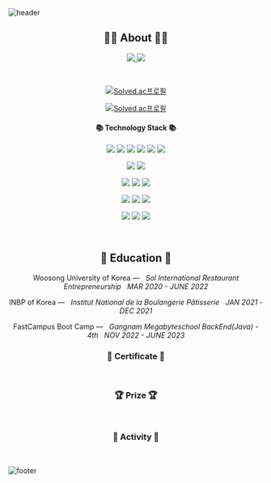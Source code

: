 ![header](https://capsule-render.vercel.app/api?type=slice&color=30A9DE&height=60&section=header)

<div align=center>
 
 <h2 align="center">👨‍💻 About 👨‍💻</h2>
<p align="center">
    <a href="[https://velog.io/@jaegeunsong_1997](https://velog.io/@jaegeunsong_1997)">
        <img src="http://img.shields.io/badge/-Tech%20blog-black?style=flat-square&logo=velog&link=[https://velog.io/@jaegeunsong_1997](https://velog.io/@jaegeunsong_1997)"/>
    </a>
    <a href="https://velog.io/@jaegeunsong_1997/about.html">
        <img src="https://img.shields.io/badge/-about%20me-blue"/>
    </a>
</p>
<br> 

[![Solved.ac프로필](http://mazassumnida.wtf/api/mini/generate_badge?boj=jijus0807)](https://solved.ac/jijus0807) 
 
[![Solved.ac프로필](http://mazassumnida.wtf/api/v2/generate_badge?boj=jijus0807)](https://solved.ac/jijus0807)
 
<h4 align="center">📚 Technology Stack 📚</h4> 
<p align="center">
  <p>
  <img src="https://img.shields.io/badge/OpenJDK-ED8B00?style=for-the-badge&logo=openjdk&logoColor=white">
  <img src="https://img.shields.io/badge/Spring_Boot-F2F4F9?style=for-the-badge&logo=spring-boot" />
  <img src="https://img.shields.io/badge/Spring_Security-6DB33F?style=for-the-badge&logo=Spring-Security&logoColor=white"/> 
  <img src="https://img.shields.io/badge/JWT-000000?style=for-the-badge&logo=JSON%20web%20tokens&logoColor=white" />
  <img src="https://img.shields.io/badge/Spring%20REST%20Docs-6DB33F?style=for-the-badge" />
  <img src="https://img.shields.io/badge/Sentry-black?style=for-the-badge&logo=Sentry&logoColor=#362D59" />
</p>
<p>
  <img src="https://img.shields.io/badge/AWS%20EC2-FF9900?style=for-the-badge&logo=amazonec2&logoColor=white"/>
  <img src="https://img.shields.io/badge/AWS%20RDS-527FFF?style=for-the-badge&logo=amazonrds&logoColor=white"/>
</p>
<p>
  <img src="https://img.shields.io/badge/H2-0052CC?style=for-the-badge&logo=h2" />
  <img src="https://img.shields.io/badge/MariaDB-white?style=for-the-badge&logo=MariaDB&logoColor=003545"/>
  <img src="https://img.shields.io/badge/MySQL-005C84?style=for-the-badge&logo=mysql&logoColor=white"/>
</p>
<p>
  <img src="https://img.shields.io/badge/GitHub_Actions-2088FF?style=for-the-badge&logo=github-actions&logoColor=white"/>
  <img src="https://img.shields.io/badge/AWS%20S3-569A31?style=for-the-badge&logo=amazons3&logoColor=white"/>
  <img src="https://img.shields.io/badge/Code%20Deploy-2F93E0?style=for-the-badge" />
</p>
<p>
  <img src="https://img.shields.io/badge/Git-black?style=for-the-badge&logo=Git&logoColor=F05032"/> 
  <img src="https://img.shields.io/badge/Github-black?style=for-the-badge&logo=Github&logoColor=181717"/>
  <img src="https://img.shields.io/badge/Trello-black?style=for-the-badge&logo=Trello&logoColor=0052CC"/>
</p>
 </p>



</div>
<div align="center">
<br>
<h2 align="center">🏫 Education 🏫</h2>
<p align="center">
Woosong University of Korea —  &nbsp; <em>Sol International Restaurant Entrepreneurship &nbsp;   MAR  2020 - JUNE 2022</em>

INBP of Korea — &nbsp; <em> Institut National de la Boulangerie Pâtisserie &nbsp;   JAN  2021 - DEC  2021</em>
 
FastCampus Boot Camp — &nbsp; <em> Gangnam Megabyteschool BackEnd(Java) - 4th &nbsp;   NOV  2022 - JUNE  2023</em>
</p>   

<h3 align="center"> 📕 Certificate 📕</h3>


 
<br>

<h3 align="center"> 🏆 Prize 🏆</h3>



<br>
 
 
<h3 align="center"> 🧩 Activity 🧩</h3>


  
<br>
 
</div>

<!--
**vividswan/vividswan** is a ✨ _special_ ✨ repository because its `README.md` (this file) appears on your GitHub profile.

Here are some ideas to get you started:

- 🔭 I’m currently working on …
- 🌱 I’m currently learning …
- 👯 I’m looking to collaborate on …
- 🤔 I’m looking for help with …
- 💬 Ask me about …
- 📫 How to reach me: …
- 😄 Pronouns: …
- ⚡ Fun fact: …
-->

![footer](https://capsule-render.vercel.app/api?type=slice&color=EFDC05&height=40&section=footer)
